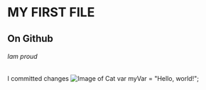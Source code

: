# MY FIRST FILE

## On Github

###### Iam proud 
I committed changes
![Image of Cat](https://m.media-amazon.com/images/I/41QZSg8drOL._UF1000,1000_QL80_.jpg)
var myVar = "Hello, world!";
